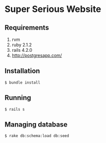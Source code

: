 # Super Serious Website

## Requirements

1. rvm
1. ruby 2.1.2
1. rails 4.2.0
1. http://postgresapp.com/

## Installation

    $ bundle install

## Running

    $ rails s

## Managing database

    $ rake db:schema:load db:seed
